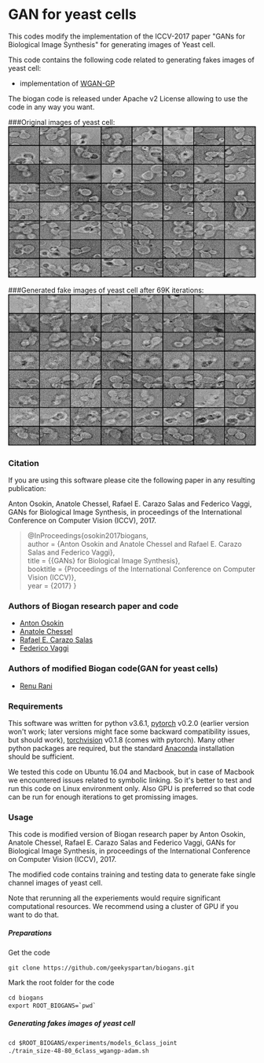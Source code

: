# GAN for yeast cells
This codes modify the implementation of the ICCV-2017 paper "GANs for Biological Image Synthesis" for generating images of Yeast cell.

This code contains the following code related to generating fakes images of yeast cell:
- implementation of [WGAN-GP](https://github.com/igul222/improved_wgan_training)

The biogan code is released under Apache v2 License allowing to use the code in any way you want.


###Original images of yeast cell:
![Original yeast cell image](https://github.com/geekyspartan/biogans/blob/ec85df2c354e4154c23f933a8d3308310363d4ff/models/size-48-80_6class_wgangp-adam/original_image.png "Original yeast cell image")

###Generated fake images of yeast cell after 69K iterations:
![Generated image](https://github.com/geekyspartan/biogans/blob/5da606f51b5f5b091ca49c3e3bcecb3eb7275270/models/size-48-80_6class_wgangp-adam/fake_samples_69310_yeast_grayscale.png "Generated image after 69K iterations")


### Citation

If you are using this software please cite the following paper in any resulting publication:

Anton Osokin, Anatole Chessel, Rafael E. Carazo Salas and Federico Vaggi, GANs for Biological Image Synthesis, in proceedings of the International Conference on Computer Vision (ICCV), 2017.

>@InProceedings{osokin2017biogans,<br>
    author      = {Anton Osokin and Anatole Chessel and Rafael E. Carazo Salas and Federico Vaggi},<br>
    title       = {{GANs} for Biological Image Synthesis},<br>
    booktitle   = {Proceedings of the International Conference on Computer Vision (ICCV)},<br>
    year        = {2017} }

### Authors of Biogan research paper and code

* [Anton Osokin](http://www.di.ens.fr/~osokin/)
* [Anatole Chessel](https://scholar.google.com/citations?user=GC8aiVsAAAAJ&hl=en)
* [Rafael E. Carazo Salas](http://research-information.bristol.ac.uk/en/persons/rafael-e-carazo-salas(a7638b29-53e4-49ba-82b5-98b21d82f41f).html)
* [Federico Vaggi](https://scholar.google.it/citations?user=rgIbvJsAAAAJ&hl=en)

### Authors of modified Biogan code(GAN for yeast cells)

* [Renu Rani](https://github.com/techiepanda)


### Requirements

This software was written for python v3.6.1, [pytorch](http://pytorch.org/) v0.2.0 (earlier version won't work; later versions might face some backward compatibility issues, but should work), [torchvision](https://github.com/pytorch/vision)  v0.1.8 (comes with pytorch).
Many other python packages are required, but the standard [Anaconda](https://repo.continuum.io/archive/Anaconda3-4.4.0-Linux-x86_64.sh) installation should be sufficient.

We tested this code on Ubuntu 16.04 and Macbook, but in case of Macbook we encountered issues related to symbolic linking. So it's better to test and run this code on Linux environment only. Also GPU is preferred so that code can be run for enough iterations to get promissing images.

### Usage
This code is modified version of Biogan research paper by Anton Osokin, Anatole Chessel, Rafael E. Carazo Salas and Federico Vaggi, GANs for Biological Image Synthesis, in proceedings of the International Conference on Computer Vision (ICCV), 2017.

The modified code contains training and testing data to generate fake single channel images of yeast cell.

Note that rerunning all the experiements would require significant computational resources. We recommend using a cluster of GPU if you want to do that.

##### Preparations
Get the code
```
git clone https://github.com/geekyspartan/biogans.git
```
Mark the root folder for the code
```
cd biogans
export ROOT_BIOGANS=`pwd`
```
##### Generating fakes images of yeast cell
```
cd $ROOT_BIOGANS/experiments/models_6class_joint
./train_size-48-80_6class_wgangp-adam.sh
